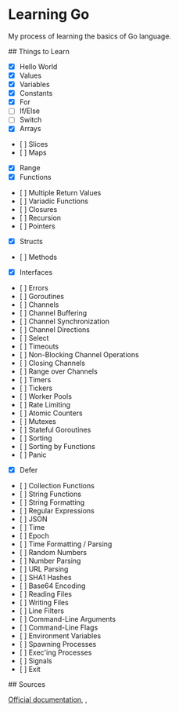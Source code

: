 # Learning Go

My process of learning the basics of Go language.

## Things to Learn

- [x] Hello World
- [x] Values
- [x] Variables
- [x] Constants
- [x] For
- [ ] If/Else
- [ ] Switch
- [x] Arrays
- [ ] Slices
- [ ] Maps
- [x] Range
- [x] Functions
- [ ] Multiple Return Values
- [ ] Variadic Functions
- [ ] Closures
- [ ] Recursion
- [ ] Pointers
- [x] Structs
- [ ] Methods
- [x] Interfaces
- [ ] Errors
- [ ] Goroutines
- [ ] Channels
- [ ] Channel Buffering
- [ ] Channel Synchronization
- [ ] Channel Directions
- [ ] Select
- [ ] Timeouts
- [ ] Non-Blocking Channel Operations
- [ ] Closing Channels
- [ ] Range over Channels
- [ ] Timers
- [ ] Tickers
- [ ] Worker Pools
- [ ] Rate Limiting
- [ ] Atomic Counters
- [ ] Mutexes
- [ ] Stateful Goroutines
- [ ] Sorting
- [ ] Sorting by Functions
- [ ] Panic
- [x] Defer
- [ ] Collection Functions
- [ ] String Functions
- [ ] String Formatting
- [ ] Regular Expressions
- [ ] JSON
- [ ] Time
- [ ] Epoch
- [ ] Time Formatting / Parsing
- [ ] Random Numbers
- [ ] Number Parsing
- [ ] URL Parsing
- [ ] SHA1 Hashes
- [ ] Base64 Encoding
- [ ] Reading Files
- [ ] Writing Files
- [ ] Line Filters
- [ ] Command-Line Arguments
- [ ] Command-Line Flags
- [ ] Environment Variables
- [ ] Spawning Processes
- [ ] Exec'ing Processes
- [ ] Signals
- [ ] Exit

## Sources

[Official documentation](https://golang.org/doc/), [](http://gobyexample.com/), [](https://www.golang-book.com)
